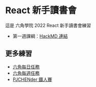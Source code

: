 # React 新手讀書會

這是 六角學院 2022 React 新手讀書會練習

- 第一週課綱：[HackMD 連結](https://hackmd.io/EYEIimtpQH6rETHtlvLEgg?view)

## 更多練習

- [六角每日任務](https://codepen.io/collection/BNeVYq)
- [六角每週任務](https://codepen.io/collection/QWgoRd)
- [PJCHENder 鐵人賽](https://codepen.io/collection/dbRaLJ)
